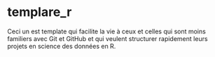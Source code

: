 # templare_r

Ceci un est template qui facilite la vie à ceux et celles qui sont moins familiers avec Git et GitHub et qui veulent structurer rapidement leurs projets en science des données en R. 